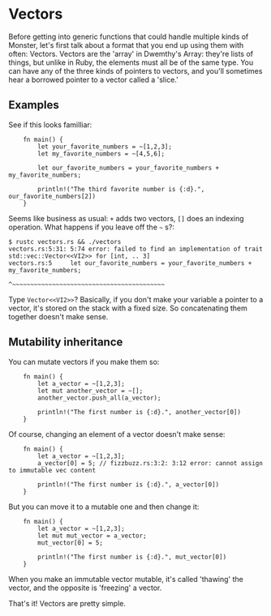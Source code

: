 Vectors
=======

Before getting into generic functions that could handle multiple kinds
of Monster, let's first talk about a format that you end up using them
with often: Vectors. Vectors are the 'array' in Dwemthy's Array: they're
lists of things, but unlike in Ruby, the elements must all be of the
same type. You can have any of the three kinds of pointers to vectors,
and you'll sometimes hear a borrowed pointer to a vector called a
'slice.'

Examples
--------

See if this looks familliar:

~~~ {.rust}
    fn main() {
        let your_favorite_numbers = ~[1,2,3];
        let my_favorite_numbers = ~[4,5,6];

        let our_favorite_numbers = your_favorite_numbers + my_favorite_numbers;

        println!("The third favorite number is {:d}.", our_favorite_numbers[2])
    }
~~~

Seems like business as usual: `+` adds two vectors, `[]` does an
indexing operation. What happens if you leave off the `~` s?:

    $ rustc vectors.rs && ./vectors
    vectors.rs:5:31: 5:74 error: failed to find an implementation of trait std::vec::Vector<<VI2>> for [int, .. 3]
    vectors.rs:5     let our_favorite_numbers = your_favorite_numbers + my_favorite_numbers;
                                               ^~~~~~~~~~~~~~~~~~~~~~~~~~~~~~~~~~~~~~~~~~~

Type `Vector<<VI2>>`? Basically, if you don't make your variable a pointer to a
vector, it's stored on the stack with a fixed size. So concatenating them
together doesn't make sense.

Mutability inheritance
----------------------

You can mutate vectors if you make them so:

~~~ {.rust}
    fn main() {
        let a_vector = ~[1,2,3];
        let mut another_vector = ~[];
        another_vector.push_all(a_vector);

        println!("The first number is {:d}.", another_vector[0])
    }
~~~

Of course, changing an element of a vector doesn't make sense:

~~~ {.rust}
    fn main() {
        let a_vector = ~[1,2,3];
        a_vector[0] = 5; // fizzbuzz.rs:3:2: 3:12 error: cannot assign to immutable vec content

        println!("The first number is {:d}.", a_vector[0])
    }
~~~

But you can move it to a mutable one and then change it:

~~~ {.rust}
    fn main() {
        let a_vector = ~[1,2,3];
        let mut mut_vector = a_vector;
        mut_vector[0] = 5;

        println!("The first number is {:d}.", mut_vector[0])
    }
~~~

When you make an immutable vector mutable, it's called 'thawing' the
vector, and the opposite is 'freezing' a vector.

That's it! Vectors are pretty simple.
